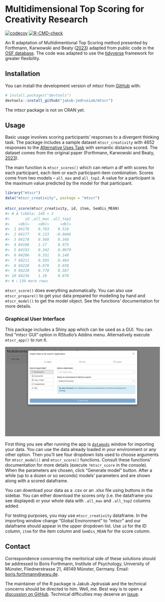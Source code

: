 
<!-- README.md is generated from README.Rmd. Please edit that file -->

# Multidimensional Top Scoring for Creativity Research

<!-- badges: start -->

[![codecov](https://codecov.io/gh/jakub-jedrusiak/mtscr/branch/master/graph/badge.svg?token=N3UGHFK5QN)](https://codecov.io/gh/jakub-jedrusiak/mtscr)
[![R-CMD-check](https://github.com/jakub-jedrusiak/mtscr/actions/workflows/R-CMD-check.yaml/badge.svg)](https://github.com/jakub-jedrusiak/mtscr/actions/workflows/R-CMD-check.yaml)

<!-- badges: end -->

An R adaptation of Multidimentional Top Scoring method presented by
Forthmann, Karwowski and Beaty
([2023](https://doi.org/10.1037/aca0000571)) adapted from public code in
the [OSF database](https://osf.io/7rgsp/). The code was adapted to use
the [tidyverse](https://www.tidyverse.org/) framework for greater
flexibility.

## Installation

You can install the development version of mtscr from
[GitHub](https://github.com/) with:

``` r
# install.packages("devtools")
devtools::install_github("jakub-jedrusiak/mtscr")
```

The mtscr package is not on CRAN yet.

## Usage

Basic usage involves scoring participants’ responses to a divergent
thinking task. The package includes a sample dataset `mtscr_creativity`
with 4652 responses to the [Alternative Uses
Task](https://en.wikipedia.org/wiki/Alternative_uses_test) with semantic
distance scored. The dataset comes from the original paper (Forthmann,
Karwowski and Beaty, [2023](https://doi.org/10.1037/aca0000571)).

The main function is `mtscr_scores()` which can return a df with scores
for each participant, each item or each participant-item combination.
Scores come from two models – `all_max` and `all_top2`. A value for a
participant is the maximum value predicted by the model for that
participant.

``` r
library("mtscr")
data("mtscr_creativity", package = "mtscr")

mtscr_score(mtscr_creativity, id, item, SemDis_MEAN)
#> # A tibble: 149 × 3
#>       id .all_max .all_top2
#>    <dbl>    <dbl>     <dbl>
#>  1 84176    0.783    0.516 
#>  2 84177    0.133   -0.0466
#>  3 84178    0.568    0.348 
#>  4 84188    1.17     0.975 
#>  5 84193    0.342    0.0979
#>  6 84206    0.331    0.148 
#>  7 84211    0.595    0.484 
#>  8 84226    0.879    0.658 
#>  9 84228    0.778    0.587 
#> 10 84236    1.10     0.870 
#> # ℹ 139 more rows
```

`mtscr_score()` does everything automatically. You can also use
`mtscr_prepare()` to get your data prepared for modelling by hand and
`mtscr_model()` to get the model object. See the functions’
documentation for more details.

### Graphical User Interface

This package includes a Shiny app which can be used as a GUI. You can
find “mtscr GUI” option in RStudio’s Addins menu. Alternatively execute
`mtscr_app()` to run it.

![](./man/figures/README-GUI-example.gif)

First thing you see after running the app is
[`datamods`](https://github.com/dreamRs/datamods) window for importing
your data. You can use the data already loaded in your environment or
any other option. Then you’ll see four dropdown lists used to choose
arguments for `mtscr_model()` and `mtscr_score()` functions. Consult
these functions’ documentation for more details (execute `?mtscr_score`
in the console). When the parameters are chosen, click “Generate model”
button. After a while (up to a dozen or so seconds) models’ parameters
and are shown along with a scored dataframe.

You can download your data as a .csv or an .xlsx file using buttons in
the sidebar. You can either download the scores only (i.e. the dataframe
you see displayed) or your whole data with `.all_max` and `.all_top2`
columns added.

For testing purposes, you may use `mtscr_creativity` dataframe. In the
importing window change “Global Environment” to “mtscr” and our
dataframe should appear in the upper dropdown list. Use `id` for the ID
column, `item` for the item column and `SemDis_MEAN` for the score
column.

## Contact

Correspondence concerning the meritorical side of these solutions should
be addressed to Boris Forthmann, Institute of Psychology, University of
Münster, Fliednerstrasse 21, 48149 Münster, Germany. Email:
<boris.forthmann@wwu.de>.

The maintainer of the R package is Jakub Jędrusiak and the technical
concerns should be directed to him. Well, me. Best way is to open a
[discussion on
GitHub](https://github.com/jakub-jedrusiak/mtscr/discussions). Technical
difficulties may deserve an
[issue](https://github.com/jakub-jedrusiak/mtscr/issues).
